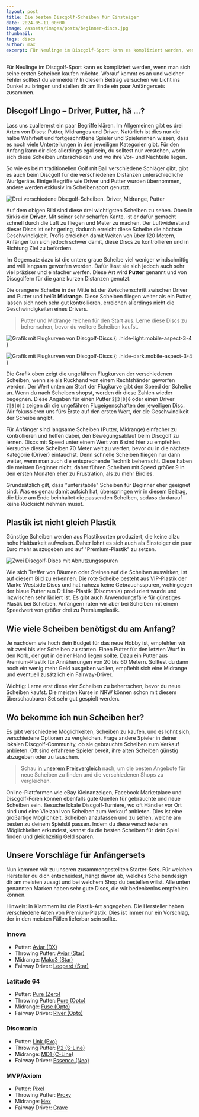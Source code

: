```yaml
---
layout: post
title: Die besten Discgolf-Scheiben für Einsteiger
date: 2024-05-11 00:00
image: /assets/images/posts/beginner-discs.jpg
thumbnail:
tags: discs
author: max
excerpt: Für Neulinge im Discgolf-Sport kann es kompliziert werden, wenn man sich seine ersten Scheiben kaufen möchte. Worauf kommt es an und welcher Fehler solltest du vermeiden?
---
```


Für Neulinge im Discgolf-Sport kann es kompliziert werden, wenn man sich seine ersten Scheiben kaufen möchte. Worauf kommt es an und welcher Fehler solltest du vermeiden? In diesem Beitrag versuchen wir Licht ins Dunkel zu bringen und stellen dir am Ende ein paar Anfängersets zusammen.

## Discgolf Lingo – Driver, Putter, hä …?

Lass uns zuallererst ein paar Begriffe klären. Im Allgemeinen gibt es drei Arten von Discs: Putter, Midranges und Driver. Natürlich ist dies nur die halbe Wahrheit und fortgeschrittene Spieler und Spielerinnen wissen, dass es noch viele Unterteilungen in den jeweiligen Kategorien gibt. Für den Anfang kann dir dies allerdings egal sein, du solltest nur verstehen, worin sich diese Scheiben unterscheiden und wo ihre Vor- und Nachteile liegen.

So wie es beim traditionellen Golf mit Ball verschiedene Schläger gibt, gibt es auch beim Discgolf für die verschiedenen Distanzen unterschiedliche Wurfgeräte. Einige Begriffe wie Driver und Putter wurden übernommen, andere werden exklusiv im Scheibensport genutzt.

![Drei verschiedene Discgolf-Scheiben. Driver, Midrange, Putter](/assets/images/posts/driver-mid-putter.jpg)

Auf dem obigen Bild sind diese drei wichtigsten Scheiben zu sehen. Oben in türkis ein **Driver**. Mit seiner sehr scharfen Kante, ist er dafür gemacht schnell durch die Luft zu fliegen und Meter zu machen. Der Luftwiderstand dieser Discs ist sehr gering, dadurch erreicht diese Scheibe die höchste Geschwindigkeit. Profis erreichen damit Weiten von über 120 Metern, Anfänger tun sich jedoch schwer damit, diese Discs zu kontrollieren und in Richtung Ziel zu befördern.

Im Gegensatz dazu ist die untere graue Scheibe viel weniger windschnittig und will langsam geworfen werden. Dafür lässt sie sich jedoch auch sehr viel präziser und einfacher werfen. Diese Art wird **Putter** genannt und von Discgolfern für die ganz kurzen Distanzen genutzt.

Die orangene Scheibe in der Mitte ist der Zwischenschritt zwischen Driver und Putter und heißt **Midrange**. Diese Scheiben fliegen weiter als ein Putter, lassen sich noch sehr gut kontrollieren, erreichen allerdings nicht die Geschwindigkeiten eines Drivers.

> Putter und Midrange reichen für den Start aus. Lerne diese Discs zu beherrschen, bevor du weitere Scheiben kaufst.

![Grafik mit Flugkurven von Discgolf-Discs](/assets/images/posts/flight-numbers-dark.png)
{: .hide-light.mobile-aspect-3-4 }

![Grafik mit Flugkurven von Discgolf-Discs](/assets/images/posts/flight-numbers-light.png)
{: .hide-dark.mobile-aspect-3-4 }

Die Grafik oben zeigt die ungefähren Flugkurven der verschiedenen Scheiben, wenn sie als Rückhand von einem Rechtshänder geworfen werden. Der Wert unten am Start der Flugkurve gibt den Speed der Scheibe an. Wenn du nach Scheiben shopst, werden dir diese Zahlen wieder begegnen. Diese Angaben für einen Putter `2|3|0|0` oder einen Driver `7|5|0|2` zeigen dir die ungefähren Flugeigenschaften der jeweiligen Disc. Wir fokussieren uns fürs Erste auf den ersten Wert, der die Geschwindikeit der Scheibe angibt.

Für Anfänger sind langsame Scheiben (Putter, Midrange) einfacher zu kontrollieren und helfen dabei, den Bewegungsablauf beim Discgolf zu lernen. Discs mit Speed unter einem Wert von 6 sind hier zu empfehlen. Versuche diese Scheiben 70 Meter weit zu werfen, bevor du in die nächste Kategorie (Driver) eintauchst. Denn schnelle Scheiben fliegen nur dann weiter, wenn man auch die entsprechende Technik beherrscht. Diese haben die meisten Beginner nicht, daher führen Scheiben mit Speed größer 9 in den ersten Monaten eher zu Frustration, als zu mehr Birdies.

Grundsätzlich gilt, dass "unterstabile" Scheiben für Beginner eher geeignet sind. Was es genau damit aufsich hat, überspringen wir in diesem Beitrag, die Liste am Ende beinhaltet die passenden Scheiben, sodass du darauf keine Rücksicht nehmen musst.

## Plastik ist nicht gleich Plastik

Günstige Scheiben werden aus Plastiksorten produziert, die keine allzu hohe Haltbarkeit aufweisen. Daher lohnt es sich auch als Einsteiger ein paar Euro mehr auszugeben und auf "Premium-Plastik" zu setzen.

![Zwei Discgolf-Discs mit Abnutzungsspuren](/assets/images/posts/premium-plastic.jpg)

Wie sich Treffer von Bäumen oder Steinen auf die Scheiben auswirken, ist auf diesem Bild zu erkennen. Die rote Scheibe besteht aus VIP-Plastik der Marke Westside Discs und hat nahezu keine Gebrauchsspuren, wohingegen der blaue Putter aus D-Line-Plastik (Discmania) produziert wurde und inzwischen sehr lädiert ist. Es gibt auch Anwendungsfälle für günstiges Plastik bei Scheiben, Anfängern raten wir aber bei Scheiben mit einem Speedwert von größer drei zu Premiumplastik.

## Wie viele Scheiben benötigst du am Anfang?

Je nachdem wie hoch dein Budget für das neue Hobby ist, empfehlen wir mit zwei bis vier Scheiben zu starten. Einen Putter für den letzten Wurf in den Korb, der gut in deiner Hand liegen sollte. Dazu ein Putter aus Premium-Plastik für Annäherungen von 20 bis 60 Metern. Solltest du dann noch ein wenig mehr Geld ausgeben wollen, empfiehlt sich eine Midrange und eventuell zusätzlich ein Fairway-Driver.

Wichtig: Lerne erst diese vier Scheiben zu beherrschen, bevor du neue Scheiben kaufst. Die meisten Kurse in NRW können schon mit diesem überschaubaren Set sehr gut gespielt werden.

## Wo bekomme ich nun Scheiben her?

Es gibt verschiedene Möglichkeiten, Scheiben zu kaufen, und es lohnt sich, verschiedene Optionen zu vergleichen. Frage andere Spieler in deiner lokalen Discgolf-Community, ob sie gebrauchte Scheiben zum Verkauf anbieten. Oft sind erfahrene Spieler bereit, ihre alten Scheiben günstig abzugeben oder zu tauschen.

> Schau [in unserem Preisvergleich](/preisvergleich) nach, um die besten Angebote für neue Scheiben zu finden und die verschiedenen Shops zu vergleichen.

Online-Plattformen wie eBay Kleinanzeigen, Facebook Marketplace und Discgolf-Foren können ebenfalls gute Quellen für gebrauchte und neue Scheiben sein. Besuche lokale Discgolf-Turniere, wo oft Händler vor Ort sind und eine Vielzahl von Scheiben zum Verkauf anbieten. Dies ist eine großartige Möglichkeit, Scheiben anzufassen und zu sehen, welche am besten zu deinem Spielstil passen. Indem du diese verschiedenen Möglichkeiten erkundest, kannst du die besten Scheiben für dein Spiel finden und gleichzeitig Geld sparen.


## Unsere Vorschläge für Anfängersets

Nun kommen wir zu unseren zusammengestellten Starter-Sets. Für welchen Hersteller du dich entscheidest, hängt davon ab, welches Scheibendesign dir am meisten zusagt und bei welchem Shop du bestellen willst. Alle unten genannten Marken haben sehr gute Discs, die wir bedenkenlos empfehlen können.

Hinweis: in Klammern ist die Plastik-Art angegeben. Die Hersteller haben verschiedene Arten von Premium-Plastik. Dies ist immer nur ein Vorschlag, der in den meisten Fällen lieferbar sein sollte.

### Innova

* Putter: [Aviar (DX)](/preisvergleich/#/?q=dx%20aviar)
* Throwing Putter: [Aviar (Star)](/preisvergleich/#/?q=star%20aviar)
* Midrange: [Mako3 (Star)](/preisvergleich/#/?q=star%20mako3)
* Fairway Driver: [Leopard (Star)](/preisvergleich/#/?q=star%20leopard)

### Latitude 64

* Putter: [Pure (Zero)](/preisvergleich/#/?q=zero%20pure)
* Throwing Putter: [Pure (Opto)](/preisvergleich/#/?q=opto%20pure)
* Midrange: [Fuse (Opto)](/preisvergleich/#/?q=opto%20fuse)
* Fairway Driver: [River (Opto)](/preisvergleich/#/?q=opto%20river)

### Discmania

* Putter: [Link (Exo)](/preisvergleich/#/?q=exo%20link)
* Throwing Putter: [P2 (S-Line)](/preisvergleich/#/?q=s-line%20p2)
* Midrange: [MD1 (C-Line)](/preisvergleich/#/?q=c-line%20md1)
* Fairway Driver: [Essence (Neo)](/preisvergleich/#/?q=neo%20essence)

### MVP/Axiom

* Putter: [Pixel](/preisvergleich/#/?q=pixel)
* Throwing Putter: [Proxy](/preisvergleich/#/?q=proxy)
* Midrange: [Hex](/preisvergleich/#/?q=hex)
* Fairway Driver: [Crave](/preisvergleich/#/?q=crave)